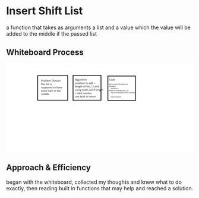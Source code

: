 
# Insert Shift List
a function that takes as arguments a list and a value which the value will be added to the middle if the passed list

## Whiteboard Process
![insertShiftList](https://github.com/feras98nawafleh/data-structures-and-algorithms/blob/main/python/code_challenges/insertShiftList%20/WhiteBoard.png)

## Approach & Efficiency
began with the whiteboard, collected my thoughts and knew what to do exactly, then reading built in functions that may help and reached a solution.

